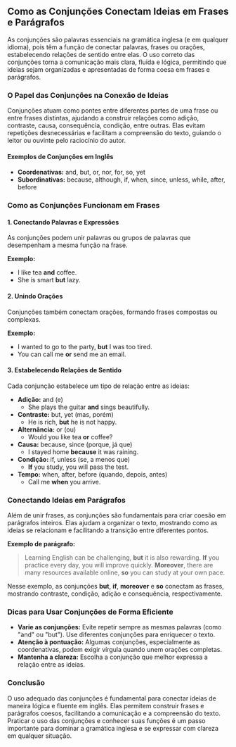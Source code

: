 
## Como as Conjunções Conectam Ideias em Frases e Parágrafos

As conjunções são palavras essenciais na gramática inglesa (e em qualquer idioma), pois têm a função de conectar palavras, frases ou orações, estabelecendo relações de sentido entre elas. O uso correto das conjunções torna a comunicação mais clara, fluida e lógica, permitindo que ideias sejam organizadas e apresentadas de forma coesa em frases e parágrafos.

### O Papel das Conjunções na Conexão de Ideias

Conjunções atuam como pontes entre diferentes partes de uma frase ou entre frases distintas, ajudando a construir relações como adição, contraste, causa, consequência, condição, entre outras. Elas evitam repetições desnecessárias e facilitam a compreensão do texto, guiando o leitor ou ouvinte pelo raciocínio do autor.

#### Exemplos de Conjunções em Inglês

- **Coordenativas:** and, but, or, nor, for, so, yet
- **Subordinativas:** because, although, if, when, since, unless, while, after, before

### Como as Conjunções Funcionam em Frases

#### 1. Conectando Palavras e Expressões

As conjunções podem unir palavras ou grupos de palavras que desempenham a mesma função na frase.

**Exemplo:**
- I like tea **and** coffee.
- She is smart **but** lazy.

#### 2. Unindo Orações

Conjunções também conectam orações, formando frases compostas ou complexas.

**Exemplo:**
- I wanted to go to the party, **but** I was too tired.
- You can call me **or** send me an email.

#### 3. Estabelecendo Relações de Sentido

Cada conjunção estabelece um tipo de relação entre as ideias:

- **Adição:** and (e)
  - She plays the guitar **and** sings beautifully.
- **Contraste:** but, yet (mas, porém)
  - He is rich, **but** he is not happy.
- **Alternância:** or (ou)
  - Would you like tea **or** coffee?
- **Causa:** because, since (porque, já que)
  - I stayed home **because** it was raining.
- **Condição:** if, unless (se, a menos que)
  - **If** you study, you will pass the test.
- **Tempo:** when, after, before (quando, depois, antes)
  - Call me **when** you arrive.

### Conectando Ideias em Parágrafos

Além de unir frases, as conjunções são fundamentais para criar coesão em parágrafos inteiros. Elas ajudam a organizar o texto, mostrando como as ideias se relacionam e facilitando a transição entre diferentes pontos.

**Exemplo de parágrafo:**

> Learning English can be challenging, **but** it is also rewarding. **If** you practice every day, you will improve quickly. **Moreover**, there are many resources available online, **so** you can study at your own pace.

Nesse exemplo, as conjunções **but**, **if**, **moreover** e **so** conectam as frases, mostrando contraste, condição, adição e consequência, respectivamente.

### Dicas para Usar Conjunções de Forma Eficiente

- **Varie as conjunções:** Evite repetir sempre as mesmas palavras (como "and" ou "but"). Use diferentes conjunções para enriquecer o texto.
- **Atenção à pontuação:** Algumas conjunções, especialmente as coordenativas, podem exigir vírgula quando unem orações completas.
- **Mantenha a clareza:** Escolha a conjunção que melhor expressa a relação entre as ideias.

### Conclusão

O uso adequado das conjunções é fundamental para conectar ideias de maneira lógica e fluente em inglês. Elas permitem construir frases e parágrafos coesos, facilitando a comunicação e a compreensão do texto. Praticar o uso das conjunções e conhecer suas funções é um passo importante para dominar a gramática inglesa e se expressar com clareza em qualquer situação.
```
